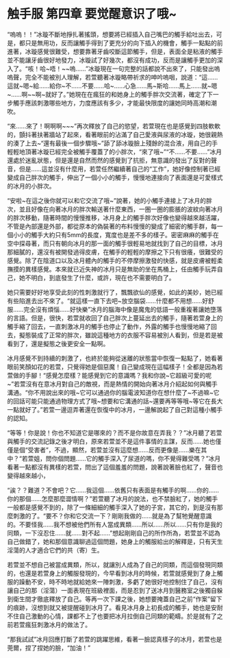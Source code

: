 # 触手服 第四章 要觉醒意识了哦~

“嗚嗚！！”冰璇不斷地掙扎著搖頭，想要將已經插入自己嘴巴的觸手給吐出去，可是，都只是無用功，反而讓觸手得到了更充分的向下插入的機會，觸手一點點的前進著，冰璇感覺很難受，想要靠著牙齒咬斷這節觸手，但是，表面全是粘液的觸手並不能讓牙齒很好地發力，冰璇試了好幾次，都沒有成功，反而是讓觸手更加的深入了。“咳！哈~唔！~~嗚……”冰璇現在一句完整的話都說不出來了，只能發出嗚嗚聲，完全不能被別人理解，若萱聽著冰璇略帶祈求的呻吟嗚咽，說道：“這……這就~嗯~給……給你~不……不要……哈~……心急……馬~斯哈……馬上……就~嗯~……啊~~啊~就好了。”她現在在瘋狂的和她身上的觸手胖次交流著，確定了下一步觸手應該刺激哪些地方，力度應該有多少，才能最快限度的讓她同時高潮和潮吹。

“來……來了！啊啊啊~~~”再次釋放了自己的慾望，若萱現在也是感覺到四肢軟軟的，顫抖著扶著牆站了起來，看著眼前的沾滿了自己愛液與尿液的冰璇，她很親熱的湊了上去~“還有最後一個步驟哦~”舔了舔冰璇臉上殘餘的混合液，用自己的手輕輕地頂著冰璇已經完全被觸手覆蓋了的小胖次，“來了哦~”“不……不要……”冰月還處於迷亂狀態，但是還是自然而然的感覺到了抗拒，無意識的發出了反對的聲音，但是……這並沒有什麼用，若萱任然繼續著自己的“工作”，她好像控制著已經變成自己胖次的觸手，伸出了一個小小的觸手，慢慢地連接向了表面還是可愛樣式的冰月的小胖次。

“安啦~在這之後你就可以和它交流了哦~”說著，她的小觸手連接上了冰月的胖次，並且好像在向著冰月的胖次輸送著什麼東西，一圈一圈的膨脹的波紋向著冰月的胖次移動，隨著時間的慢慢推移，冰月身上的觸手胖次好像也變得越來越活躍，不管是內部還是外部，都從原本的偽裝著的布料慢慢的變成了細密的觸手群，每一個小小的觸手大約只有5mm的長度，寬度也是差不多的樣子。密密麻麻的觸手在空中探尋著，而只有朝向冰月的那一面的觸手很輕易地就找到了自己的目標，冰月那細膩的，還沒有被開發過得皮膚，在觸手的輕輕的摩擦之下只有很癢，很難受的感覺。除了在陰道口以及冰月體內的觸手的不停摩擦激發的快感，就是皮膚被輕柔撫摸的異樣感覺。本來就已近失神的冰月只是無助的坐在馬桶上，任由觸手玩弄自己，她不明白，到底發生了什麼，或許，現在也不需要明白了。

她只需要好好地享受此刻的性刺激就行了，飄飄欲仙的感覺，如此的美妙，她已經有些陷進去出不來了。“就這樣一直下去吧~放空腦袋……什麼都不用想……好舒服……完全沒有煩惱……好快樂”冰月的腦海中像是魔鬼的低語一般重複著讓她墮落的言語。但是，很快，若萱就收回了自己胖次上蔓延出去的觸手，隨著若萱身上的觸手縮了回去，一直刺激冰月的觸手也停止了動作，外露的觸手也慢慢地縮了回去，擬態裝成了正常的胖次，雖說這種地方的衣服不容易被別人看到，但是若是被看到了，還是擬態之後更安全一點啊。

冰月感覺不到持續的刺激了，也終於能夠從迷離的狀態當中恢復一點點了，她看著眼前笑顏如花的若萱，只覺得她是個惡魔！自己變成現在這幅樣子！全都是因為若萱做的手腳！“感覺怎麼樣？能感覺到它的意識嗎？我和你說~它超級可愛的呢~”若萱沒有在意冰月對自己的敵視，而是熱情的開始向著冰月介紹起如何與觸手溝通。“你不用說出來的哦~它可以通過你的腦電波知道你在想什麼了~不過嘛~它的回話可能只能通過物理方式了哦~想要和它溝通的話~還要再等等哦~等它在長大一點就好了。”若萱一邊逗弄著還在恢復中的冰月，一邊解說起了自己對這種小觸手的認知。

“等等！你是說！你也不知道它是哪來的？而不是你故意在弄我？？”冰月聽了若萱與觸手的交流記錄之後才明白，原來若萱並不是這件事情的主謀，反而……她也僅僅是個“受害者”，不過，顯然，若萱並沒有這麼想……反而更像是……樂在其中？“若萱姐，問你個問題……它的觸手深入了尿道的嗎，你不覺得難受嗎？”冰月看著一點都沒有異樣的若萱，問出了這個羞羞的問題，說著說著臉也紅了，聲音也變得越來越小，

“誒？？難道？不會吧？它……我這個……依舊只有表面是有觸手的啊……你的……你的那個……怎麼那麼澀情啊？”若萱聽了冰月的說法，也不禁臉紅了，她的觸手一般都是感覺不到的，除了一條細細的觸手深入了她的子宮，其它的，到是沒有那麼刺激的了。“要不？你和它交流一下？剛剛我做的……就是為了幫牠覺醒意識的。不要怪我……我不想被他們所有人當成異類……所以……所以……只有你是我的同類，一下沒忍住……就……對不起……”想起剛剛自己的所作所為，若萱並不認為自己做錯了，她和那個意識聊過這個問題，她身上的觸服給出的解釋是，只有天生淫蕩的人才適合它們的共（寄）生。

若萱並不想自己被當成異類，所以，就讓別人成為了自己的同類，而這個發現同類的，也還是若萱身上的觸服發現的，今早看到冰月的時候，若萱就感覺到了身上觸服的躁動不安，時不時地就給她來一陣刺激，多虧了她很好地控制住了自己，沒有讓自己的那（淫蕩）一面表現在班級裡面，而是忍到了送冰月到醫務室之後獨自躲到衛生間才徹底釋放了自己。等再一次下課之後，她想要掩蓋自己之前“作案”留下的痕跡，沒想到就又被提醒碰到冰月了。看見冰月身上初長成的觸手，她也是安耐不住自己激動的心情，課都不上了也要把冰月拉倒自己同類的範疇。於是就有了之前若萱瘋狂刺激冰月的做法了。

“那我試試”冰月回應打斷了若萱的跳躍思維，看著一臉認真樣子的冰月，若萱也是莞爾，捏了捏她的臉，“加油！”